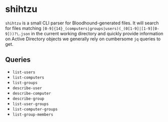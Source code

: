 # shihtzu

`shihtzu` is a small CLI parser for Bloodhound-generated files. It will search for files matching `[0-9]{14}_(computers|groups|users)(_(0[1-9]|[1-9][0-9]))?\.json` in the current working directory and quickly provide information on Active Directory objects we generally rely on cumbersome `jq` queries to get.

## Queries
- `list-users`
- `list-computers`
- `list-groups`
- `describe-user`
- `describe-computer`
- `describe-group`
- `list-user-groups`
- `list-computer-groups`
- `list-group-members`
